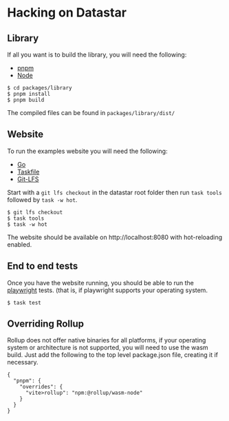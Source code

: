 # Hacking on Datastar

## Library

If all you want is to build the library, you will need the following:

- [pnpm](https://pnpm.io/)
- [Node](https://nodejs.org/)

```
$ cd packages/library
$ pnpm install
$ pnpm build
```

The compiled files can be found in `packages/library/dist/`

## Website

To run the examples website you will need the following:

- [Go](https://go.dev/)
- [Taskfile](https://taskfile.dev/)
- [Git-LFS](https://git-lfs.com/)

Start with a `git lfs checkout` in the datastar root folder then run `task tools` followed by `task -w hot`.

```
$ git lfs checkout
$ task tools
$ task -w hot
```

The website should be available on http://localhost:8080 with hot-reloading enabled.

## End to end tests

Once you have the website running, you should be able to run the
[playwright](https://playwright.dev) tests. (that is, if playwright supports your operating system.

```
$ task test
```

## Overriding Rollup

Rollup does not offer native binaries for all platforms, if your operating system or architecture is not
supported, you will need to use the wasm build. Just add the following to the top level package.json
file, creating it if necessary.

```
{
  "pnpm": {
    "overrides": {
      "vite>rollup": "npm:@rollup/wasm-node"
    }
  }
}
```
